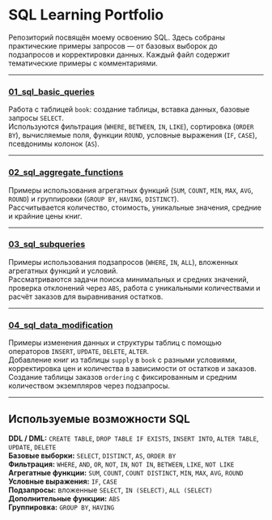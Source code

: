 # SQL Learning Portfolio

Репозиторий посвящён моему освоению SQL. Здесь собраны практические примеры запросов — от базовых выборок до подзапросов и корректировки данных. Каждый файл содержит тематические примеры с комментариями.

---

### [01_sql_basic_queries](./01_sql_basic_queries.sql)

Работа с таблицей `book`: создание таблицы, вставка данных, базовые запросы `SELECT`.  
Используются фильтрация (`WHERE`, `BETWEEN`, `IN`, `LIKE`), сортировка (`ORDER BY`), вычисляемые поля, функции `ROUND`, условные выражения (`IF`, `CASE`), псевдонимы колонок (`AS`).  

---

### [02_sql_aggregate_functions](./02_sql_aggregate_functions.sql) 

Примеры использования агрегатных функций (`SUM`, `COUNT`, `MIN`, `MAX`, `AVG`, `ROUND`) и группировки (`GROUP BY`, `HAVING`, `DISTINCT`).  
Рассчитывается количество, стоимость, уникальные значения, средние и крайние цены книг.  

---

### [03_sql_subqueries](./03_sql_subqueries.sql) 
 
Примеры использования подзапросов (`WHERE`, `IN`, `ALL`), вложенных агрегатных функций и условий.  
Рассматриваются задачи поиска минимальных и средних значений, проверка отклонений через `ABS`, работа с уникальными количествами и расчёт заказов для выравнивания остатков.  

---

### [04_sql_data_modification](./04_sql_data_modification.sql)  
Примеры изменения данных и структуры таблиц с помощью операторов `INSERT`, `UPDATE`, `DELETE`, `ALTER`.  
Добавление книг из таблицы `supply` в `book` с разными условиями, корректировка цен и количества в зависимости от остатков и заказов.  
Создание таблицы заказов `ordering` с фиксированным и средним количеством экземпляров через подзапросы.

---

## Используемые возможности SQL

**DDL / DML:** `CREATE TABLE`, `DROP TABLE IF EXISTS`, `INSERT INTO`, `ALTER TABLE`, `UPDATE`, `DELETE`  
**Базовые выборки:** `SELECT`, `DISTINCT`, `AS`, `ORDER BY`  
**Фильтрация:** `WHERE`, `AND`, `OR`, `NOT`, `IN`, `NOT IN`, `BETWEEN`, `LIKE`, `NOT LIKE`  
**Агрегатные функции:** `SUM`, `COUNT`, `COUNT DISTINCT`, `MIN`, `MAX`, `AVG`, `ROUND`  
**Условные выражения:** `IF`, `CASE`  
**Подзапросы:** вложенные `SELECT`, `IN (SELECT)`, `ALL (SELECT)`  
**Дополнительные функции:** `ABS`  
**Группировка:** `GROUP BY`, `HAVING` 

